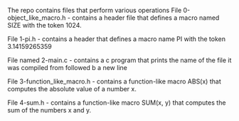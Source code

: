 The repo contains files that perform various operations
File 0-object_like_macro.h - contains a header file that defines a macro named SIZE with the token 1024.

File 1-pi.h - contains a header that defines a macro name PI with the token 3.14159265359

File named 2-main.c - contains a c program that prints the name of the file it was compiled from followed b a new line

File 3-function_like_macro.h - contains a function-like macro ABS(x) that computes the absolute value of a number x.

File 4-sum.h - contains  a function-like macro SUM(x, y) that computes the sum of the numbers x and y.
